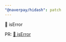 ```yaml
---
"@naverpay/hidash": patch
---
```


🚀 isError

PR: [🚀 isError](https://github.com/NaverPayDev/hidash/pull/151)
